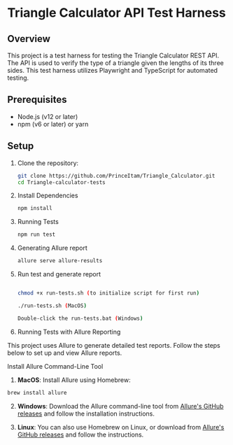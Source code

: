 # Triangle Calculator API Test Harness

## Overview

This project is a test harness for testing the Triangle Calculator REST API. The API is used to verify the type of a triangle given the lengths of its three sides. This test harness utilizes Playwright and TypeScript for automated testing.

## Prerequisites

- Node.js (v12 or later)
- npm (v6 or later) or yarn

## Setup

1. Clone the repository:

   ```sh
   git clone https://github.com/PrinceItam/Triangle_Calculator.git
   cd Triangle-calculator-tests

2. Install Dependencies
    ```sh
   npm install

4. Running Tests
    ```sh
   npm run test

5. Generating Allure report
   ```sh
   allure serve allure-results

6. Run test and generate report 
    ```sh

    chmod +x run-tests.sh (to initialize script for first run)

   ./run-tests.sh (MacOS)

   Double-click the run-tests.bat (Windows)


8. Running Tests with Allure Reporting 

This project uses Allure to generate detailed test reports. Follow the steps below to set up and view Allure reports. 


Install Allure Command-Line Tool

 1. **MacOS**: Install Allure using Homebrew: 
 ```bash 
 brew install allure 
 ``` 

 2. **Windows**: Download the Allure command-line tool from [Allure's GitHub releases](https://github.com/allure-framework/allure2/releases) and follow the installation instructions. 
 
 3. **Linux**: You can also use Homebrew on Linux, or download from [Allure's GitHub releases](https://github.com/allure-framework/allure2/releases) and follow the instructions.

